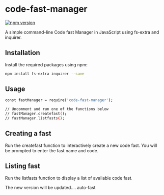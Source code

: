 # code-fast-manager

[![npm version](https://badge.fury.io/js/code-fast-manager.svg)](https://www.npmjs.com/package/code-fast-manager)

A simple command-line Code fast Manager in JavaScript using fs-extra and inquirer.

## Installation

Install the required packages using npm:

```bash
npm install fs-extra inquirer --save
``` 

## Usage

```bash
const fastManager = require('code-fast-manager');

// Uncomment and run one of the functions below
// fastManager.createfast();
// fastManager.listfasts();

```

## Creating a fast

Run the createfast function to interactively create a new code fast. You will be prompted to enter the fast name and code.

## Listing fast

Run the listfasts function to display a list of available code fast.

The new version will be updated....
auto-fast
